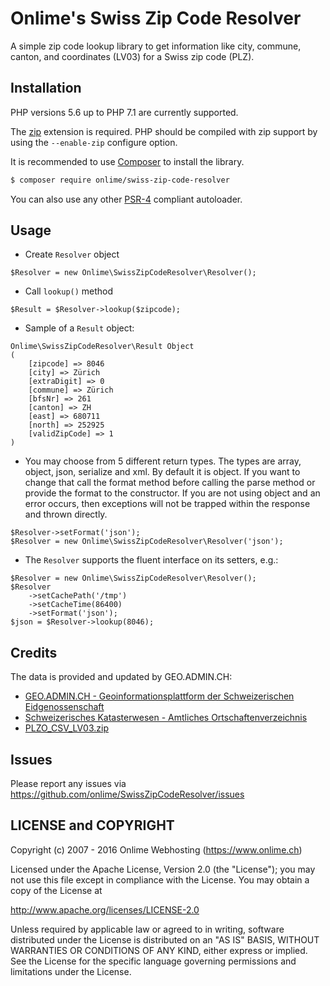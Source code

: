 # Onlime's Swiss Zip Code Resolver

A simple zip code lookup library to get information like city, commune, canton, and coordinates (LV03) for a Swiss zip code (PLZ).

## Installation

PHP versions 5.6 up to PHP 7.1 are currently supported.

The [zip](http://php.net/zip) extension is required. PHP should be compiled with zip support by using the `--enable-zip` configure option.

It is recommended to use [Composer](https://getcomposer.org) to install the library.

```bash
$ composer require onlime/swiss-zip-code-resolver
```

You can also use any other [PSR-4](http://www.php-fig.org/psr/psr-4/) compliant autoloader.


## Usage

* Create `Resolver` object
```
$Resolver = new Onlime\SwissZipCodeResolver\Resolver();
```

* Call `lookup()` method
```
$Result = $Resolver->lookup($zipcode);
```

* Sample of a `Result` object:
```
Onlime\SwissZipCodeResolver\Result Object
(
    [zipcode] => 8046
    [city] => Zürich
    [extraDigit] => 0
    [commune] => Zürich
    [bfsNr] => 261
    [canton] => ZH
    [east] => 680711
    [north] => 252925
    [validZipCode] => 1
)
```

* You may choose from 5 different return types. The types are array, object, json, serialize and xml. By default it is object. If you want to change that call the format method before calling the parse method or provide the format to the constructor. If you are not using object and an error occurs, then exceptions will not be trapped within the response and thrown directly.
```
$Resolver->setFormat('json');
$Resolver = new Onlime\SwissZipCodeResolver\Resolver('json');
```

* The `Resolver` supports the fluent interface on its setters, e.g.:
```
$Resolver = new Onlime\SwissZipCodeResolver\Resolver();
$Resolver
    ->setCachePath('/tmp')
    ->setCacheTime(86400)
    ->setFormat('json');
$json = $Resolver->lookup(8046);
```

## Credits

The data is provided and updated by GEO.ADMIN.CH:

- [GEO.ADMIN.CH - Geoinformationsplattform der Schweizerischen Eidgenossenschaft](http://data.geo.admin.ch/)
- [Schweizerisches Katasterwesen - Amtliches Ortschaftenverzeichnis](https://www.cadastre.ch/de/services/service/plz.html)
- [PLZO_CSV_LV03.zip](http://data.geo.admin.ch/ch.swisstopo-vd.ortschaftenverzeichnis_plz/PLZO_CSV_LV03.zip)


## Issues

Please report any issues via https://github.com/onlime/SwissZipCodeResolver/issues


## LICENSE and COPYRIGHT

Copyright (c) 2007 - 2016 Onlime Webhosting (https://www.onlime.ch)

Licensed under the Apache License, Version 2.0 (the "License");
you may not use this file except in compliance with the License.
You may obtain a copy of the License at

http://www.apache.org/licenses/LICENSE-2.0

Unless required by applicable law or agreed to in writing, software
distributed under the License is distributed on an "AS IS" BASIS,
WITHOUT WARRANTIES OR CONDITIONS OF ANY KIND, either express or implied.
See the License for the specific language governing permissions and
limitations under the License.
